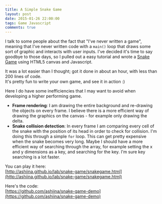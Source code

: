 ```yaml
---
title: A Simple Snake Game
layout: post
date: 2015-01-26 22:00:00
tags: Game Javascript
comments: true
---
```


I talk to some people about the fact that "I've never written a game", meaning that I've never written code with a `main()` loop that draws some sort of graphic and interacts with user inputs. I've decided it's time to say goodbye to those days, so I pulled out a easy tutorial and wrote a [Snake Game](http://en.wikipedia.org/wiki/Snake_%28video_game%29) using HTML5 canvas and Javascript.  

It was a lot easier than I thought; got it done in about an hour, with less than 200 lines of code.  
It's pretty fun to write your own game, and see it in action :)  

Here I do have some inefficiencies that I may want to avoid when developing a higher performing game.  

 * **Frame rendering**: I am drawing the entire background and re-drawing the objects on every frame. I believe there is a more efficient way of drawing the graphics on the canvas - for example only drawing the delta.
 * **Snake collision detection**: In every frame I am comparing every cell of the snake with the position of its head in order to check for collision. I'm doing this through a simple `for` loop. This can get pretty expensive when the snake becomes very long. Maybe I should have a more efficient way of searching through the array, for example setting the x and y dimensions as a key, and searching for the key.  I'm sure key searching is a lot faster.  

You can play it here:  
[http://ashiina.github.io/lab/snake-game/snakegame.html](http://ashiina.github.io/lab/snake-game/snakegame.html)  



Here's the code:  
[https://github.com/ashiina/snake-game-demo](https://github.com/ashiina/snake-game-demo)




